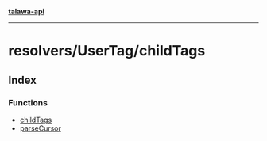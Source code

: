 [**talawa-api**](../../../README.md)

***

# resolvers/UserTag/childTags

## Index

### Functions

- [childTags](functions/childTags.md)
- [parseCursor](functions/parseCursor.md)
